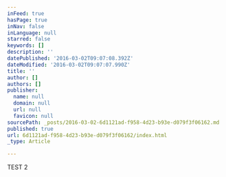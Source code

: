 ```yaml
---
inFeed: true
hasPage: true
inNav: false
inLanguage: null
starred: false
keywords: []
description: ''
datePublished: '2016-03-02T09:07:08.392Z'
dateModified: '2016-03-02T09:07:07.990Z'
title: ''
author: []
authors: []
publisher:
  name: null
  domain: null
  url: null
  favicon: null
sourcePath: _posts/2016-03-02-6d1121ad-f958-4d23-b93e-d079f3f06162.md
published: true
url: 6d1121ad-f958-4d23-b93e-d079f3f06162/index.html
_type: Article

---
```

TEST 2